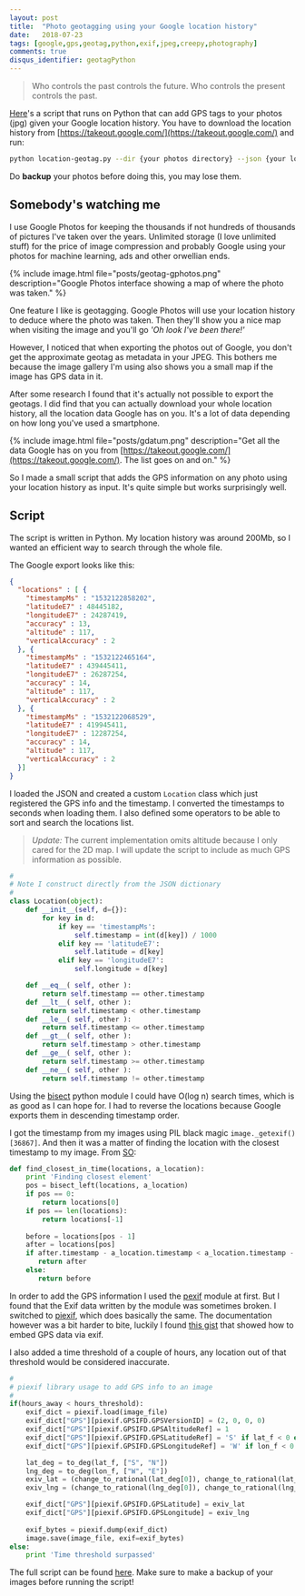 ```yaml
---
layout: post
title:  "Photo geotagging using your Google location history"
date:   2018-07-23
tags: [google,gps,geotag,python,exif,jpeg,creepy,photography]
comments: true
disqus_identifier: geotagPython
---
```


> Who controls the past controls the future. Who controls the present controls the past.


[Here](https://github.com/chuckleplant/blog/blob/master/scripts/location-geotag.py)'s a script that runs on Python that can add GPS tags to your photos (jpg) given your Google location history. You have to download the location history from [https://takeout.google.com/](https://takeout.google.com/) and run:

~~~ bash
python location-geotag.py --dir {your photos directory} --json {your location history}
~~~

Do **backup** your photos before doing this, you may lose them.

## Somebody's watching me

I use Google Photos for keeping the thousands if not hundreds of thousands of pictures I've taken over the years. Unlimited storage (I love unlimited stuff) for the price of image compression and probably Google using your photos for machine learning, ads and other orwellian ends.

{% include image.html file="posts/geotag-gphotos.png" description="Google Photos interface showing a map of where the photo was taken." %}

One feature I like is geotagging. Google Photos will use your location history to deduce where the photo was taken. Then they'll show you a nice map when visiting the image and you'll go *'Oh look I've been there!'*

However, I noticed that when exporting the photos out of Google, you don't get the approximate geotag as metadata in your JPEG. This bothers me because the image gallery I'm using also shows you a small map if the image has GPS data in it.

After some research I found that it's actually not possible to export the geotags. I did find that you can actually download your whole location history, all the location data Google has on you. It's a lot of data depending on how long you've used a smartphone.

{% include image.html file="posts/gdatum.png" description="Get all the data Google has on you from [https://takeout.google.com/](https://takeout.google.com/). The list goes on and on." %}

So I made a small script that adds the GPS information on any photo using your location history as input. It's quite simple but works surprisingly well.

## Script

The script is written in Python. My location history was around 200Mb, so I wanted an efficient way to search through the whole file.

The Google export looks like this:

~~~ json
{
  "locations" : [ {
    "timestampMs" : "1532122858202",
    "latitudeE7" : 48445182,
    "longitudeE7" : 24287419,
    "accuracy" : 13,
    "altitude" : 117,
    "verticalAccuracy" : 2
  }, {
    "timestampMs" : "1532122465164",
    "latitudeE7" : 439445411,
    "longitudeE7" : 26287254,
    "accuracy" : 14,
    "altitude" : 117,
    "verticalAccuracy" : 2
  }, {
    "timestampMs" : "1532122068529",
    "latitudeE7" : 419945411,
    "longitudeE7" : 12287254,
    "accuracy" : 14,
    "altitude" : 117,
    "verticalAccuracy" : 2
  }]
}
~~~

I loaded the JSON and created a custom `Location` class which just registered the GPS info and the timestamp. I converted the timestamps to seconds when loading them. I also defined some operators to be able to sort and search the locations list.

> *Update:* The current implementation omits altitude because I only cared for the 2D map. I will update the script to include as much GPS information as possible.

~~~ python
#
# Note I construct directly from the JSON dictionary
#
class Location(object):
    def __init__(self, d={}):
        for key in d:
            if key == 'timestampMs':
                self.timestamp = int(d[key]) / 1000
            elif key == 'latitudeE7':
                self.latitude = d[key]
            elif key == 'longitudeE7':
                self.longitude = d[key]

    def __eq__( self, other ):
        return self.timestamp == other.timestamp
    def __lt__( self, other ):
        return self.timestamp < other.timestamp
    def __le__( self, other ):
        return self.timestamp <= other.timestamp
    def __gt__( self, other ):
        return self.timestamp > other.timestamp
    def __ge__( self, other ):
        return self.timestamp >= other.timestamp
    def __ne__( self, other ):
        return self.timestamp != other.timestamp
~~~

Using the [bisect](https://docs.python.org/2/library/bisect.html) python module I could have O(log n) search times, which is as good as I can hope for. I had to reverse the locations because Google exports them in descending timestamp order. 

I got the timestamp from my images using PIL black magic `image._getexif()[36867]`. And then it was a matter of finding the location with the closest timestamp to my image. From [SO](https://stackoverflow.com/a/12141511/2628257):

~~~ python
def find_closest_in_time(locations, a_location):
    print 'Finding closest element'
    pos = bisect_left(locations, a_location)
    if pos == 0:
        return locations[0]
    if pos == len(locations):
        return locations[-1]
    
    before = locations[pos - 1]
    after = locations[pos]
    if after.timestamp - a_location.timestamp < a_location.timestamp - before.timestamp:
       return after
    else:
       return before
~~~

In order to add the GPS information I used the [pexif](https://github.com/bennoleslie/pexif) module at first. But I found that the Exif data written by the module was sometimes broken. I switched to [piexif](https://pypi.org/project/piexif/), which does basically the same. The documentation however was a bit harder to bite, luckily I found [this gist](https://gist.github.com/c060604/8a51f8999be12fc2be498e9ca56adc72) that showed how to embed GPS data via exif.

I also added a time threshold of a couple of hours, any location out of that threshold would be considered inaccurate.

~~~ python
#
# piexif library usage to add GPS info to an image
#
if(hours_away < hours_threshold):
    exif_dict = piexif.load(image_file)    
    exif_dict["GPS"][piexif.GPSIFD.GPSVersionID] = (2, 0, 0, 0)
    exif_dict["GPS"][piexif.GPSIFD.GPSAltitudeRef] = 1
    exif_dict["GPS"][piexif.GPSIFD.GPSLatitudeRef] = 'S' if lat_f < 0 else 'N'
    exif_dict["GPS"][piexif.GPSIFD.GPSLongitudeRef] = 'W' if lon_f < 0 else 'E'

    lat_deg = to_deg(lat_f, ["S", "N"])
    lng_deg = to_deg(lon_f, ["W", "E"])
    exiv_lat = (change_to_rational(lat_deg[0]), change_to_rational(lat_deg[1]), change_to_rational(lat_deg[2]))
    exiv_lng = (change_to_rational(lng_deg[0]), change_to_rational(lng_deg[1]), change_to_rational(lng_deg[2]))

    exif_dict["GPS"][piexif.GPSIFD.GPSLatitude] = exiv_lat
    exif_dict["GPS"][piexif.GPSIFD.GPSLongitude] = exiv_lng
    
    exif_bytes = piexif.dump(exif_dict)
    image.save(image_file, exif=exif_bytes)
else:
    print 'Time threshold surpassed'
~~~

The full script can be found [here](https://github.com/chuckleplant/blog/blob/master/scripts/location-geotag.py). Make sure to make a backup of your images before running the script!

